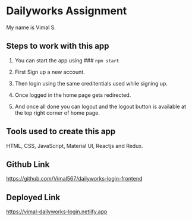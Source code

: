 # Dailyworks Assignment

My name is Vimal S.

## Steps to work with this app

1. You can start the app using ### `npm start`

2. First Sign up a new account.

3. Then login using the same creditentials used while signing up.

4. Once logged in the home page gets redirected.

5. And once all done you can logout and the logout button is available at the top right corner of home page.

## Tools used to create this app

HTML, CSS, JavaScript, Material UI, Reactjs and Redux.

## Github Link

https://github.com/Vimal567/dailyworks-login-frontend

## Deployed Link

https://vimal-dailyworks-login.netlify.app